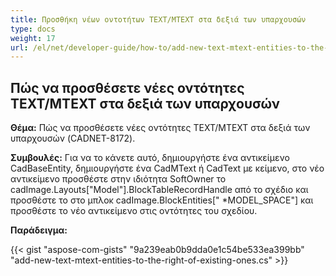 ```yaml
---
title: Προσθήκη νέων οντοτήτων TEXT/MTEXT στα δεξιά των υπαρχουσών 
type: docs
weight: 17
url: /el/net/developer-guide/how-to/add-new-text-mtext-entities-to-the-right-of-existing-ones/
---
```


## **Πώς να προσθέσετε νέες οντότητες TEXT/MTEXT στα δεξιά των υπαρχουσών**

**Θέμα:** Πώς να προσθέσετε νέες οντότητες TEXT/MTEXT στα δεξιά των υπαρχουσών (CADNET-8172).

**Συμβουλές:** Για να το κάνετε αυτό, δημιουργήστε ένα αντικείμενο CadBaseEntity, δημιουργήστε ένα CadMText ή CadText με κείμενο, στο νέο αντικείμενο προσθέστε στην ιδιότητα SoftOwner το cadImage.Layouts["Model"].BlockTableRecordHandle από το σχέδιο και προσθέστε το στο μπλοκ cadImage.BlockEntities[" *MODEL_SPACE"] και προσθέστε το νέο αντικείμενο στις οντότητες του σχεδίου.

**Παράδειγμα:**

{{< gist "aspose-com-gists" "9a239eab0b9dda0e1c54be533ea399bb" "add-new-text-mtext-entities-to-the-right-of-existing-ones.cs" >}}
